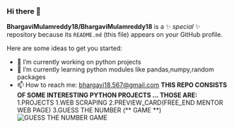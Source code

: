 ### Hi there 👋

**BhargaviMulamreddy18/BhargaviMulamreddy18** is a ✨ _special_ ✨ repository because its `README.md` (this file) appears on your GitHub profile.

Here are some ideas to get you started:

- 🔭 I’m currently working on python projects
- 🌱 I’m currently learning python modules like pandas,numpy,random packages
- 📫 How to reach me: bhargavi18.567@gmail.com
**THIS REPO CONSISTS OF SOME INTERESTING PYTHON PROJECTS ... THOSE ARE:**
1.PROJECTS
  1.WEB SCRAPING
  2.PREVIEW_CARD(FREE_END MENTOR WEB PAGE)
  3.GUESS THE NUMBER (** GAME **)
  ![GUESS THE NUMBER GAME](https://miro.medium.com/max/10000/1*Nt6VY6T9qiMSrv2weFEuuQ.jpeg)
  
